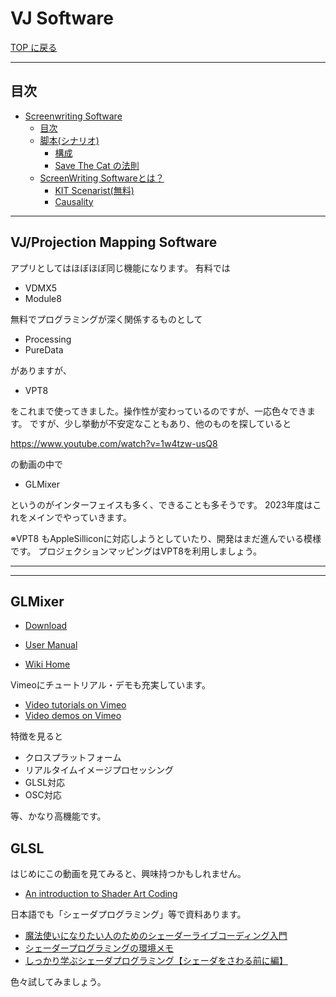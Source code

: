 # VJ Software

[TOP に戻る](../../index.md)

---

## 目次

- [Screenwriting Software](#screenwriting-software)
  - [目次](#目次)
  - [脚本(シナリオ)](#脚本シナリオ)
    - [構成](#構成)
    - [Save The Cat の法則](#save-the-cat-の法則)
  - [ScreenWriting Softwareとは？](#screenwriting-softwareとは)
    - [KIT Scenarist(無料)](#kit-scenarist無料)
    - [Causality](#causality)

---
## VJ/Projection Mapping Software
アプリとしてはほぼほぼ同じ機能になります。
有料では
- VDMX5
- Module8

無料でプログラミングが深く関係するものとして
- Processing
- PureData

がありますが、
- VPT8

をこれまで使ってきました。操作性が変わっているのですが、一応色々できます。
ですが、少し挙動が不安定なこともあり、他のものを探していると

https://www.youtube.com/watch?v=1w4tzw-usQ8

の動画の中で
- GLMixer

というのがインターフェイスも多く、できることも多そうです。
2023年度はこれをメインでやっていきます。

※VPT8 もAppleSilliconに対応しようとしていたり、開発はまだ進んでいる模様です。
プロジェクションマッピングはVPT8を利用しましょう。

---
---
## GLMixer
- [Download](https://sourceforge.net/projects/glmixer/)

- [User Manual](https://sourceforge.net/p/glmixer/wiki/UserManual/)
- [Wiki Home](https://sourceforge.net/p/glmixer/wiki/Home/)

Vimeoにチュートリアル・デモも充実しています。
- [Video tutorials on Vimeo](https://vimeo.com/showcase/2401475)
- [Video demos on Vimeo](https://vimeo.com/showcase/2401477)

特徴を見ると
- クロスプラットフォーム
- リアルタイムイメージプロセッシング
- GLSL対応
- OSC対応

等、かなり高機能です。

## GLSL
はじめにこの動画を見てみると、興味持つかもしれません。
- [An introduction to Shader Art Coding](https://www.youtube.com/watch?v=f4s1h2YETNY)

日本語でも「シェーダプログラミング」等で資料あります。
- [魔法使いになりたい人のためのシェーダーライブコーディング入門](https://qiita.com/kaneta1992/items/21149c78159bd27e0860)
- [シェーダープログラミングの環境メモ](https://zenn.dev/karaage0703/articles/81c9e3bf76d1a8)
- [しっかり学ぶシェーダプログラミング【シェーダをさわる前に編】](https://qiita.com/yoship1639/items/5f8e55a89fc58ea33bb7)

色々試してみましょう。